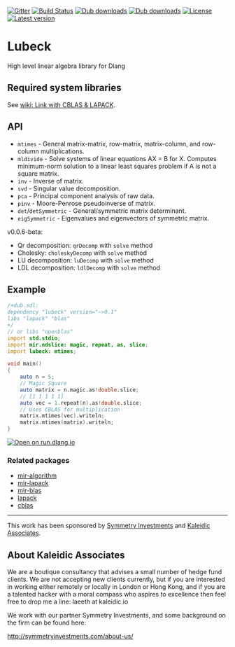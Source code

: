 
[![Gitter](https://img.shields.io/gitter/room/libmir/public.svg)](https://gitter.im/libmir/public)
[![Build Status](https://www.travis-ci.org/kaleidicassociates/lubeck.svg?branch=master)](https://www.travis-ci.org/kaleidicassociates/lubeck)
[![Dub downloads](https://img.shields.io/dub/dt/lubeck.svg)](http://code.dlang.org/packages/lubeck)
[![Dub downloads](https://img.shields.io/dub/dm/lubeck.svg)](http://code.dlang.org/packages/lubeck)
[![License](https://img.shields.io/dub/l/lubeck.svg)](http://code.dlang.org/packages/lubeck)
[![Latest version](https://img.shields.io/dub/v/lubeck.svg)](http://code.dlang.org/packages/lubeck)

# Lubeck
High level linear algebra library for Dlang

## Required system libraries

See [wiki: Link with CBLAS & LAPACK](https://github.com/libmir/mir-lapack/wiki/Link-with-CBLAS-&-LAPACK).

## API
 - `mtimes` - General matrix-matrix, row-matrix, matrix-column, and row-column multiplications.
 - `mldivide` - Solve systems of linear equations AX = B for X. Computes minimum-norm solution to a linear least squares problem
if A is not a square matrix.
 - `inv` - Inverse of matrix.
 - `svd` - Singular value decomposition.
 - `pca` - Principal component analysis of raw data.
 - `pinv` - Moore-Penrose pseudoinverse of matrix.
 - `det`/`detSymmetric` - General/symmetric matrix determinant.
 - `eigSymmetric` - Eigenvalues and eigenvectors of symmetric matrix.

v0.0.6-beta:
 - Qr decomposition: `qrDecomp` with `solve` method
 - Cholesky: `choleskyDecomp` with `solve` method
 - LU decomposition: `luDecomp` with `solve` method
 - LDL decomposition: `ldlDecomp` with `solve` method

## Example

```d
/+dub.sdl:
dependency "lubeck" version="~>0.1"
libs "lapack" "blas"
+/
// or libs "openblas"
import std.stdio;
import mir.ndslice: magic, repeat, as, slice;
import lubeck: mtimes;

void main()
{
    auto n = 5;
    // Magic Square
    auto matrix = n.magic.as!double.slice;
    // [1 1 1 1 1]
    auto vec = 1.repeat(n).as!double.slice;
    // Uses CBLAS for multiplication
    matrix.mtimes(vec).writeln;
    matrix.mtimes(matrix).writeln;
}
```

[![Open on run.dlang.io](https://img.shields.io/badge/run.dlang.io-open-blue.svg)](https://run.dlang.io/is/RQRMoo)

### Related packages
 - [mir-algorithm](https://github.com/libmir/mir-algorithm)
 - [mir-lapack](https://github.com/libmir/mir-lapack)
 - [mir-blas](https://github.com/libmir/mir-blas)
 - [lapack](https://github.com/libmir/lapack)
 - [cblas](https://github.com/DlangScience/cblas)

---------------

This work has been sponsored by [Symmetry Investments](http://symmetryinvestments.com) and [Kaleidic Associates](https://github.com/kaleidicassociates).


About Kaleidic Associates
-------------------------
We are a boutique consultancy that advises a small number of hedge fund clients.  We are
not accepting new clients currently, but if you are interested in working either remotely
or locally in London or Hong Kong, and if you are a talented hacker with a moral compass
who aspires to excellence then feel free to drop me a line: laeeth at kaleidic.io

We work with our partner Symmetry Investments, and some background on the firm can be
found here:

http://symmetryinvestments.com/about-us/
